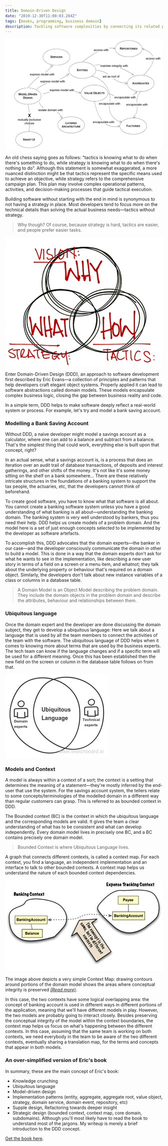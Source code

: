 ```yaml
---
title: Domain-Driven Design
date: "2019-12-30T11:00:03.284Z"
tags: [books, programming, business domain]
description: Tackling software complexities by connecting its related pieces into an ever-evolving business model and processes.
---
```


![Domain drivien design](./ddd.png)

An old chess saying goes as follows: "tactics is knowing what to do when there's something to do, while strategy is knowing what to do when there's nothing to do". Although this statement is somewhat exaggerated, a more nuanced distinction might be that tactics represent the specific means used to achieve an objective, while strategy refers to the comprehensive campaign plan. This plan may involve complex operational patterns, activities, and decision-making processes that guide tactical execution.

Building software without starting with the end in mind is synonymous to not having a strategy in place. Most developers tend to focus more on the technical details than solving the actual business needs—tactics without strategy.

> Why though? Of course, because strategy is hard, tactics are easier, and people prefer easier tasks.

![strategy-tactics](./visionstrategytactics.png)

Enter Domain-Driven Design (DDD), an approach to software development first described by Eric Evans—a collection of principles and patterns that help developers craft elegant object systems. Properly applied it can lead to software abstractions called domain models. These models encapsulate complex business logic, closing the gap between business reality and code.

In a simple term, DDD helps to make software deeply reflect a real-world system or process. For example, let's try and model a bank saving account.

### Modelling a Bank Saving Account

Without DDD, a naive developer might model a savings account as a calculator, where one can add to a balance and subtract from a balance. That's the simplest thing that could work, everything else is built upon that concept, right?

In an actual sense, what a savings account is, is a process that does an iteration over an audit trail of database transactions, of deposits and interest gatherings, and other shifts of the money. It's not like it's some money sitting on the shelf on a bank somewhere... There are these relatively intricate structures in the foundations of a banking system to support the tax people, the actuaries, etc, that the developers cannot think of beforehand.

To create good software, you have to know what that software is all about. You cannot create a banking software system unless you have a good understanding of what banking is all about—understanding the banking domain. The banking system is very well understood by bankers, thus you need their help. DDD helps us create models of a problem domain. And the model here is a set of just enough concepts selected to be implemented by the developer as software artefacts.

To accomplish this, DDD advocates that the domain experts—the banker in our case—and the developer consciously communicate the domain in other to build a model. This is done in a way that the domain experts don't ask for what he wants to see in the implementation, like describing a new user story in terms of a field on a screen or a menu item, and whatnot; they talk about the underlying property or behaviour that's required on a domain object. Similarly, the developers don't talk about new instance variables of a class or columns in a database table.

> A Domain Model is an Object Model describing the problem domain. They include the domain objects in the problem domain and describe the attributes, behaviour and relationships between them.

### Ubiquitous language

Once the domain expert and the developer are done discussing the domain subject, they get to develop a ubiquitous language: Here we talk about a language that is used by all the team members to connect the activities of the team with the software. The ubiquitous language of DDD helps when it comes to knowing more about terms that are used by the business experts. The tech team can know if the language changes and if a specific term will be used for a different meaning. Once this has been established then the new field on the screen or column in the database table follows on from that.

![ubiquitous language](./ubiquitous-lang.png)

### Models and Context

A model is always within a context of a sort; the context is a setting that determines the meaning of a statement—they're mostly inferred by the end-user that use the system. For the savings account system, the tellers relate to some concepts/terminologies of the modelled domain in a different way than regular customers can grasp. This is referred to as bounded context in DDD.

The Bounded context (BC) is the context in which the ubiquitous language and the corresponding models are valid. It gives the team a clear understanding of what has to be consistent and what can develop independently. Every domain model lives in precisely one BC, and a BC contains precisely one domain model.

> Bounded Context is where Ubiquitous Language lives.

A graph that connects different contexts, is called a context map. For each context, you find a language, an independent implementation and an interface to talk to other bounded contexts. A context map helps us understand the nature of each bounded context dependencies.

![Context map](./contextmapping.jpg)

The image above depicts a very simple Context Map: drawing contours around portions of the domain model shows the areas where conceptual integrity is preserved <a href="https://www.infoq.com/articles/ddd-contextmapping" target="_blank" class="read-more">_(Read more)_</a>.

In this case, the two contexts have some logical overlapping area: the concept of banking account is used in different ways in different portions of the application, meaning that we'll have different models in play. However, the two models are probably going to interact closely. Besides preserving the conceptual integrity of the model within the context boundaries, the context map helps us focus on what's happening between the different contexts. In this case, assuming that the same team is working on both contexts, we need everybody in the team to be aware of the two different contexts, eventually sharing a translation map, for the terms and concepts that appear in both models.

### An over-simplified version of Eric's book

In summary, these are the main concept of Eric's book:

- Knowledge crunching
- Ubiquitous language
- Model-driven design
- Implementation patterns (entity, aggregate, aggregate root, value object, strategy, domain service, domain event, repository, etc)
- Supple design, Refactoring towards deeper insight
- Strategic design (bounded context, context map, core domain, subdomains).
  Although you'll most likely have to read the book to understand most of the jargons. My writeup is merely a brief introduction to the DDD concept.

<a href="https://www.amazon.com/Domain-Driven-Design-Tackling-Complexity-Software/dp/0321125215" target="_blank">Get the book here</a>.
